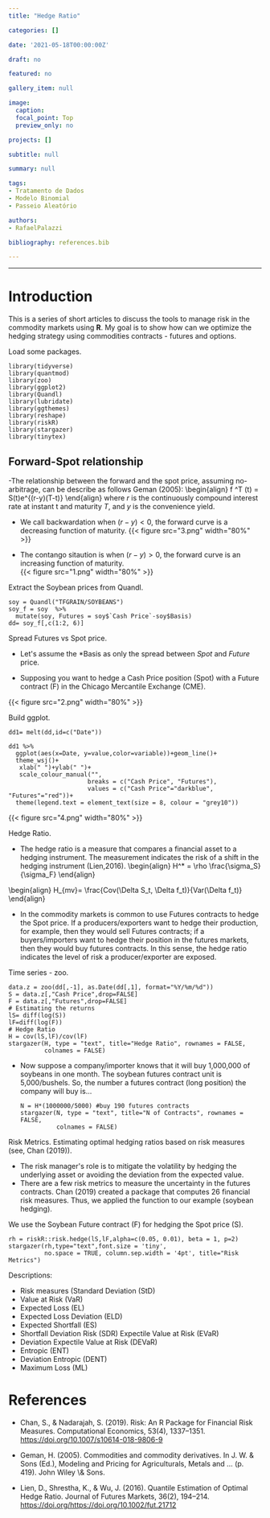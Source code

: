 ```yaml
---
title: "Hedge Ratio"

categories: []

date: '2021-05-18T00:00:00Z' 

draft: no

featured: no

gallery_item: null

image:
  caption: 
  focal_point: Top
  preview_only: no

projects: []

subtitle: null

summary: null

tags: 
- Tratamento de Dados
- Modelo Binomial
- Passeio Aleatório

authors:
- RafaelPalazzi

bibliography: references.bib  

---
```




---

# Introduction
This is a series of short articles to discuss the tools to manage risk in the commodity markets using **R**. My goal is to show how can we optimize the hedging strategy using commodities contracts - futures and options. 

Load some packages.

    library(tidyverse)
    library(quantmod)
    library(zoo)
    library(ggplot2)
    library(Quandl)
    library(lubridate)
    library(ggthemes)
    library(reshape)
    library(riskR)
    library(stargazer)
    library(tinytex)


## Forward-Spot relationship 
-The relationship between the forward  and the spot price, assuming no-arbitrage, can be describe as follows Geman (2005):
\begin{align} f ^T (t) = S(t)e^{(r-y)(T-t)} \end{align} 
where $r$ is the continuously compound interest rate at instant t and maturity $T$, and $y$ is the convenience yield.

- We call backwardation when $(r-y) < 0$, the forward curve is a decreasing function of maturity.
{{< figure src="3.png" width="80%" >}}

- The contango sitaution is when $(r-y) > 0$, the forward curve is an increasing function of maturity.  
{{< figure src="1.png" width="80%" >}}


Extract the Soybean prices from Quandl.

    soy = Quandl("TFGRAIN/SOYBEANS")
    soy_f = soy  %>%
      mutate(soy, Futures = soy$`Cash Price`-soy$Basis)
    dd= soy_f[,c(1:2, 6)]


 Spread Futures vs Spot price.

- Let's assume the *Basis as only the spread  between *Spot* and *Future* price.

- Supposing you want to hedge a Cash Price position (Spot) with a Future contract (F) in the Chicago Mercantile Exchange (CME). 

{{< figure src="2.png" width="80%" >}}


Build ggplot.
    
    dd1= melt(dd,id=c("Date"))

    dd1 %>%
      ggplot(aes(x=Date, y=value,color=variable))+geom_line()+
      theme_wsj()+
       xlab(" ")+ylab(" ")+
       scale_colour_manual("", 
                          breaks = c("Cash Price", "Futures"),
                          values = c("Cash Price"="darkblue", "Futures"="red"))+
      theme(legend.text = element_text(size = 8, colour = "grey10"))

{{< figure src="4.png" width="80%" >}}

 Hedge Ratio.
- The hedge ratio is a measure that compares a financial asset to a hedging instrument. The measurement indicates the risk of a shift in the hedging instrument (Lien,2016). 
\begin{align} H^* = \rho \frac{\sigma_S}{\sigma_F} \end{align} 

\begin{align} H_{mv}= \frac{Cov(\Delta S_t, \Delta f_t)}{Var(\Delta f_t)} \end{align} 

- In the commodity markets is common to use Futures contracts to hedge the Spot price. If a producers/exporters want to hedge their production, for example, then they would sell Futures contracts; if a buyers/importers want to hedge their position in the futures markets, then they would buy futures contracts. In this sense, the hedge ratio indicates the level of risk a producer/exporter are exposed. 

Time series - zoo.
    
    data.z = zoo(dd[,-1], as.Date(dd[,1], format="%Y/%m/%d"))
    S = data.z[,"Cash Price",drop=FALSE]
    F = data.z[,"Futures",drop=FALSE]
    # Estimating the returns
    lS= diff(log(S))
    lF=diff(log(F))
    # Hedge Ratio
    H = cov(lS,lF)/cov(lF)
    stargazer(H, type = "text", title="Hedge Ratio", rownames = FALSE,
              colnames = FALSE)


- Now suppose a company/importer knows that it will buy 1,000,000 of      soybeans in one month. The soybean futures contract unit is 5,000/bushels. So, the number a futures contract (long position) the company will buy is...

      N = H*(1000000/5000) #buy 190 futures contracts
      stargazer(N, type = "text", title="N of Contracts", rownames = FALSE,
                colnames = FALSE)


Risk Metrics.
Estimating optimal hedging ratios based on risk measures (see, Chan (2019)).

- The risk manager's role is to mitigate the volatility by hedging the underlying asset or avoiding the deviation from the expected value.   
- There are a few risk metrics to measure the uncertainty in the futures contracts. Chan (2019) created a package that computes 26 financial risk measures. Thus, we applied the function to our example (soybean hedging).


We use the Soybean Future contract (F) for hedging the Spot price (S).

    rh = riskR::risk.hedge(lS,lF,alpha=c(0.05, 0.01), beta = 1, p=2)
    stargazer(rh,type="text",font.size = 'tiny',
              no.space = TRUE, column.sep.width = '4pt', title="Risk Metrics")


Descriptions:
- Risk measures (Standard Deviation (StD)
- Value at Risk (VaR)
- Expected Loss (EL)
- Expected Loss Deviation (ELD)
- Expected Shortfall (ES)
- Shortfall Deviation Risk (SDR) Expectile Value at Risk (EVaR)
- Deviation Expectile Value at Risk (DEVaR)
- Entropic (ENT)
- Deviation Entropic (DENT)
- Maximum Loss (ML)


# References 
- Chan, S., & Nadarajah, S. (2019). Risk: An R Package for Financial Risk Measures. Computational Economics, 53(4), 1337–1351. https://doi.org/10.1007/s10614-018-9806-9

- Geman, H. (2005). Commodities and commodity derivatives. In J. W. & Sons (Ed.), Modeling and Pricing for Agriculturals, Metals and … (p. 419). John Wiley \\& Sons.

- Lien, D., Shrestha, K., & Wu, J. (2016). Quantile Estimation of Optimal Hedge Ratio. Journal of Futures Markets, 36(2), 194–214. https://doi.org/https://doi.org/10.1002/fut.21712
